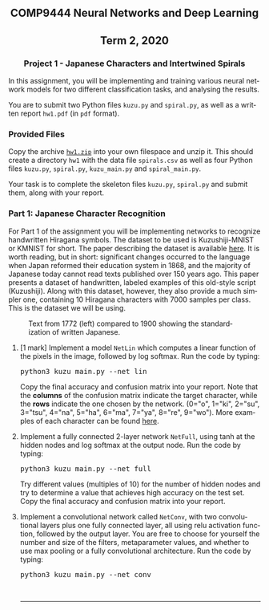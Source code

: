 
<!DOCTYPE HTML PUBLIC "-//IETF//DTD HTML 2.0//EN">
<HTML>
<HEAD>
<TITLE>COMP9444 Project 1</TITLE>
</HEAD>
<BODY LANG="EN">
<h2 align=center>COMP9444 Neural Networks and Deep Learning</h2>
<h2 align=center>Term 2, 2020</h2>
<H3 align=center>Project 1 - Japanese Characters and Intertwined Spirals</H3>
In this assignment, you will be implementing and
training various neural network models for
two different classification tasks, and analysing the results.
<p>
You are to submit two Python files
<code>kuzu.py</code> and <code>spiral.py</code>,
as well as a written report <code>hw1.pdf</code>
(in <code>pdf</code> format).
<p>
<h3 id="provided-files">Provided Files</h3>
<p>Copy the archive <a href="./hw1.zip"><code>hw1.zip</code></a> into your own filespace and unzip it. This should create a directory <code>hw1</code>
with the data file <code>spirals.csv</code>
as well as four Python files
<code>kuzu.py</code>, <code>spiral.py</code>,
<code>kuzu_main.py</code> and <code>spiral_main.py</code>.
<p>Your task is to complete the skeleton files 
<code>kuzu.py</code>, <code>spiral.py</code> and submit them,
along with your report.
<p>

<h3 id="marking-scheme">Part 1: Japanese Character Recognition</h3>

For Part 1 of the assignment you will be implementing networks to recognize handwritten
Hiragana symbols. The dataset to be used is Kuzushiji-MNIST or KMNIST
for short. The paper describing the dataset is available
<a href="https://arxiv.org/pdf/1812.01718.pdf">here</a>.
It is worth reading, but in short: significant changes occurred to the
language when Japan reformed their education system in 1868, and the
majority of Japanese today cannot read texts published over 150 years
ago. This paper presents a dataset of handwritten, labeled examples of
this old-style script (Kuzushiji). Along with this dataset, however,
they also provide a much simpler one, containing 10 Hiragana
characters with 7000 samples per class. This is the dataset we will be
using.
<figure>
<img src="modern_vs_old.jpg" alt="" />
<figcaption>
Text from 1772 (left) compared to 1900 showing the standardization of written Japanese.
</figcaption>
</figure>
<ol>
<li> [1 mark] Implement a model <code>NetLin</code>
which computes a linear function of the pixels in the image,
followed by log softmax.
Run the code by typing:
<pre>
python3 kuzu_main.py --net lin
</pre>
Copy the final accuracy and confusion matrix into your report.
Note that the <strong>columns</strong> of the confusion matrix indicate the target character,
while the <strong>rows</strong> indicate the one chosen by the network.
(0="o", 1="ki", 2="su", 3="tsu", 4="na", 5="ha", 6="ma", 7="ya", 8="re", 9="wo").
More examples of each character can be found
<a href="http://codh.rois.ac.jp/kmnist/index.html.en">here</a>.
<p>
<li>Implement a fully connected 2-layer network
<code>NetFull</code>,
using tanh at the hidden nodes and log softmax at the output node.
Run the code by typing:
<pre>
python3 kuzu_main.py --net full
</pre>
Try different values (multiples of 10) for the number of
hidden nodes and try to determine a value that achieves
high accuracy on the test set.
Copy the final accuracy and confusion matrix into your report.
<p>
<li>Implement a convolutional network called
<code>NetConv</code>, with two convolutional layers
plus one fully connected layer, all using relu activation function,
followed by the output layer.
You are free to choose for yourself the number and size
of the filters, metaparameter values,
and whether to use max pooling or
a fully convolutional architecture.
Run the code by typing:
<pre>
python3 kuzu_main.py --net conv
</pre>
<br>
<HR>
</BODY>
</HTML>
